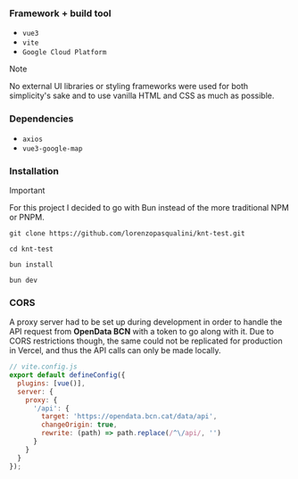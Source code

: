 ### Framework + build tool
- `vue3`
- `vite`
- `Google Cloud Platform`
> [!NOTE]
> No external UI libraries or styling frameworks were used for both simplicity's sake and to use vanilla HTML and CSS as much as possible.

### Dependencies
- `axios`
- `vue3-google-map`

### Installation
> [!IMPORTANT]
>For this project I decided to go with Bun instead of the more traditional NPM or PNPM.
```
git clone https://github.com/lorenzopasqualini/knt-test.git
```
```
cd knt-test
```
```
bun install
```
```
bun dev
```

### CORS
A proxy server had to be set up during development in order to handle the API request from **OpenData BCN** with a token to go along with it. Due to CORS restrictions though, the same could not be replicated for production in Vercel, and thus the API calls can only be made locally.
```js
// vite.config.js
export default defineConfig({
  plugins: [vue()],
  server: {
    proxy: {
      '/api': {
        target: 'https://opendata.bcn.cat/data/api',
        changeOrigin: true,
        rewrite: (path) => path.replace(/^\/api/, '')
      }
    }
  }
});
